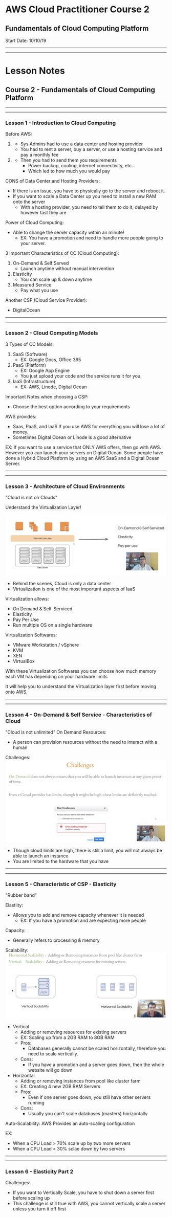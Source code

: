 # AWS Cloud Practitioner Course 2
## Fundamentals of Cloud Computing Platform
Start Date: 10/10/19

---
---

# Lesson Notes
## Course 2 - Fundamentals of Cloud Computing Platform
---
---
### Lesson 1 - Introduction to Cloud Computing
Before AWS:

1.
    - Sys Admins had to use a data center and hosting provider
    - You had to rent a server, buy a server, or use a hosting service and pay a monthly fee
2.
    - Then you had to send them you requirements
      - Power backup, cooling, internet connectivity, etc...
      - Which led to how much you would pay

CONS of Data Center and Hosting Providers:
- If there is an issue, you have to physically go to the server and reboot it.
- If you want to scale a Data Center up you need to install a new RAM onto the server
  - With a hosting provider, you need to tell them to do it,  delayed by however fast they are

Power of Cloud Computing:
- Able to change the server capacity within an minute!
  - EX: You have a promotion and need to handle more people going to your server.

3 Important Characteristics of CC (Cloud Computing):
1. On-Demand & Self Served
    - Launch anytime without manual intervention
2. Elasticity
    - You can scale up & down anytime
3. Measured Service
    - Pay what you use

Another CSP (Cloud Service Provider):
- DigitalOcean

---
---
### Lesson 2 - Cloud Computing Models
3 Types of CC Models:
1. SaaS (Software)
    - EX: Google Docs, Office 365
2. PaaS (Platform)
    - EX: Google App Engine
    - You just upload your code and the service runs it for you.
3. IaaS (Infrastructure)
    - EX: AWS, Linode, Digital Ocean

Important Notes when choosing a CSP:
- Choose the best option according to your requirements

AWS provides:
- Saas, PaaS, and IaaS
If you use AWS for everything you will lose a lot of money.  
- Sometimes Digital Ocean or Linode is a good alternative

EX: If you want to use a service that ONLY AWS offers, then go with AWS.  However you can launch your servers on Digital Ocean.  Some people have done a Hybrid Cloud Platform by using an AWS SaaS and a Digital Ocean Server.

---
---
### Lesson 3 - Architecture of Cloud Environments
"Cloud is not on Clouds" 

Understand the Virtualization Layer!

![2.3-CloudIsADataCenter](./images/2.3-CloudIsADataCenter.PNG)

- Behind the scenes, Cloud is only a data center
- Virtualization is one of the most important aspects of IaaS

Virtualization allows:
- On Demand & Self-Serviced
- Elasticity
- Pay Per Use
- Run multiple OS on a single hardware

Virtualization Softwares:
- VMware Workstation / vSphere
- KVM
- XEN
- VirtualBox

With these Virtualization Softwares you can choose how much memory each VM has depending on your hardware limits

It will help you to understand the Virtualization layer first before moving onto AWS.

---
---
### Lesson 4 - On-Demand & Self Service - Characteristics of Cloud

"Cloud is not unlimited"
On Demand Resources:
- A person can provision resources without the need to interact with a human

Challenges:
![Challenges](./images/2.4-Challenges.png)
- Though cloud limits are high, there is still a limit, you will not always be able to launch an instance
- You are limited to the hardware that you have

---
---
### Lesson 5 - Characteristic of CSP - Elasticity
"Rubber band"

Elastiity:
- Allows you to add and remove capacity whenever it is needed
  - EX: If you have a promotion and are expecting more people

Capacity:
- Generally refers to processing & memory

Scalability:
![Scalability](./images/2.5-Scalability.png)
- Vertical
  - Adding or removing resources for existing servers
  - EX: Scaling up from a 2GB RAM to 8GB RAM
  - Pros:
    - Databases generally cannot be scaled horizontally, therefore you need to scale vertically.
  - Cons:
    - If you have a promotion and a server goes down, then the whole website will go down
- Horizontal
  - Adding or removing instances from pool like cluster farm
  - EX: Creating 4 new 2GB RAM Servers
  - Pros:
    - Even if one server goes down, you still have other servers running
  - Cons:
    - Usually you can't scale databases (masters) horizontally

Auto-Scalability:
AWS Provides an auto-scaling configuration

EX:  
- When a CPU Load > 70% scale up by two more servers
- When a CPU Load < 30% sclae down by two servers

---
---
### Lesson 6 - Elasticity Part 2
Challenges:
- If you want to Vertically Scale, you have to shut down a server first before scaling up
- This challenge is still true with AWS, you cannot vertically scale a server unless you turn it off first
